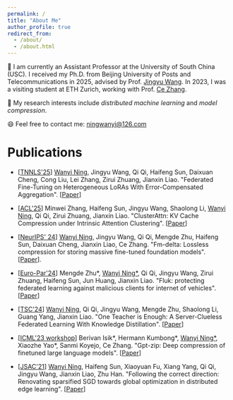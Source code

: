 ```yaml
---
permalink: /
title: "About Me"
author_profile: true
redirect_from: 
  - /about/
  - /about.html
---
```


👩 I am currently an Assistant Professor at the University of South China (USC). I received my Ph.D. from Beijing University of Posts and Telecommunications in 2025, advised by Prof. [Jingyu Wang](https://scholar.google.com/citations?hl=en&user=H441DjwAAAAJ&view_op=list_works). In 2023, I was a visiting student at ETH Zurich, working with Prof. [Ce Zhang](https://scholar.google.com/citations?user=GkXqbmMAAAAJ&hl=zh-CN&oi=ao).

📖 My research interests include *distributed machine learning* and *model compression*. 

😄 Feel free to contact me: ningwanyi@126.com


Publications
======

- [[TNNLS'25](https://ieeexplore.ieee.org/xpl/RecentIssue.jsp?punumber=5962385)] <u>Wanyi Ning</u>, Jingyu Wang, Qi Qi, Haifeng Sun, Daixuan Cheng, Cong Liu, Lei Zhang, Zirui Zhuang, Jianxin Liao. "Federated Fine-Tuning on Heterogeneous LoRAs With Error-Compensated Aggregation". [[Paper](https://ieeexplore.ieee.org/abstract/document/11083124)]


- [[ACL'25](https://2025.aclweb.org/)] Minwei Zhang, Haifeng Sun, Jingyu Wang, Shaolong Li, <u>Wanyi Ning</u>, Qi Qi, Zirui Zhuang, Jianxin Liao. "ClusterAttn: KV Cache Compression under Intrinsic Attention Clustering". [[Paper](https://aclanthology.org/2025.acl-long.703.pdf)] 

- [[NeurIPS' 24](https://neurips.cc/Conferences/2024)] <u>Wanyi Ning</u>, Jingyu Wang, Qi Qi, Mengde Zhu, Haifeng Sun, Daixuan Cheng, Jianxin Liao, Ce Zhang. "Fm-delta: Lossless compression for storing massive fine-tuned foundation models". [[Paper](https://proceedings.neurips.cc/paper_files/paper/2024/file/7b75a7339dfb256ee4b4bec028a6890b-Paper-Conference.pdf)]. 

- [[Euro-Par'24](https://2024.euro-par.org/)] Mengde Zhu\*, <u>Wanyi Ning*</u>, Qi Qi, Jingyu Wang, Zirui Zhuang, Haifeng Sun, Jun Huang, Jianxin Liao. "Fluk: protecting federated learning against malicious clients for internet of vehicles". [[Paper](https://link.springer.com/chapter/10.1007/978-3-031-69766-1_31)] 

- [[TSC'24](https://ieeexplore.ieee.org/xpl/RecentIssue.jsp?punumber=4629386)] <u>Wanyi Ning</u>, Qi Qi, Jingyu Wang, Mengde Zhu, Shaolong Li, Guang Yang, Jianxin Liao. "One Teacher is Enough: A Server-Clueless Federated Learning With Knowledge Distillation". [[Paper](https://ieeexplore.ieee.org/abstract/document/10556806)] 

- [[ICML'23 workshop](https://openreview.net/group?id=ICML.cc/2023/Workshop/ES-FoMO#tab-your-consoles)] Berivan Isik\*, Hermann Kumbong\*, <u>Wanyi Ning*</u>, Xiaozhe Yao\*, Sanmi Koyejo, Ce Zhang. "Gpt-zip: Deep compression of finetuned large language models". [[Paper](https://openreview.net/pdf?id=hO0c2tG2xL)] 

- [[JSAC'21](https://ieeexplore.ieee.org/xpl/RecentIssue.jsp?punumber=49)] <u>Wanyi Ning</u>, Haifeng Sun, Xiaoyuan Fu, Xiang Yang, Qi Qi, Jingyu Wang, Jianxin Liao, Zhu Han. "Following the correct direction: Renovating sparsified SGD towards global optimization in distributed edge learning". [[Paper](https://ieeexplore.ieee.org/abstract/document/9562562)] 

